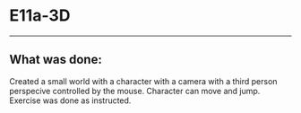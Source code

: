 # E11a-3D
--------------------------------
What was done:
--------------------------------
Created a small world with a character with a camera with a third person perspecive controlled by the mouse. 
Character can move and jump.
Exercise was done as instructed.